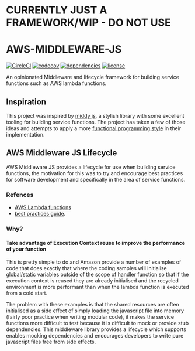 # CURRENTLY JUST A FRAMEWORK/WIP - DO NOT USE

# AWS-MIDDLEWARE-JS

[![CircleCI](https://img.shields.io/circleci/project/github/ChocPanda/aws-middleware-js/master.svg?style=popout)](https://circleci.com/gh/ChocPanda/aws-middleware-js) [![codecov](https://codecov.io/gh/ChocPanda/aws-middleware-js/branch/master/graph/badge.svg)](https://codecov.io/gh/ChocPanda/aws-middleware-js) [![dependencies](https://david-dm.org/ChocPanda/aws-middleware-js.svg)](https://david-dm.org/ChocPanda/aws-middleware-js) [![license](https://img.shields.io/github/license/ChocPanda/aws-middleware-js.svg?style=popout)](https://github.com/ChocPanda/aws-middleware-js/blob/master/LICENSE)

An opinionated Middleware and lifecycle framework for building service functions such as AWS lambda functions. 

## Inspiration

This project was inspired by [middy js](https://github.com/middyjs/middy), a stylish library with some excellent tooling for building service functions. The project has taken a few of those ideas and attempts to apply a more [functional programming style](https://codeburst.io/functional-programming-in-javascript-e57e7e28c0e5) in their implementation.

## AWS Middleware JS Lifecycle

AWS Middleware JS provides a lifecycle for use when building service functions, the motivation for this was to try and encourage best practices for software development and specifically in the area of service functions. 

### Refences
 - [AWS Lambda functions](https://aws.amazon.com/lambda/)
 - [best practices guide](https://docs.aws.amazon.com/lambda/latest/dg/best-practices.html#function-code).

### Why?

#### Take advantage of Execution Context reuse to improve the performance of your function
  This is pretty simple to do and Amazon provide a number of examples of code that does exactly that where the coding samples will initialise global/static variables outside of the scope of handler function so that if the execution context is reused they are already initialised and the recycled environment is more performant than when the lambda function is executed from a cold start.

  The problem with these examples is that the shared resources are often initialised as a side effect of simply loading the javascript file into memory (fairly poor practice when writing modular code), it makes the service functions more difficult to test because it is difficult to mock or provide stub dependencies. This middleware library provides a lifecycle which supports enables mocking dependencies and encourages developers to write pure javascript files free from side effects.
